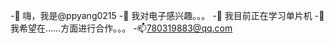  -👋 嗨，我是@ppyang0215
 -👀 我对电子感兴趣。。。
 -🌱 我目前正在学习单片机
 -💞️ 我希望在……方面进行合作。。。
 -📫780319883@qq.com

<!---
ppyang0215/ppyang0215是一个✨ 特殊的✨ 因为它的`README.md`（此文件）出现在GitHub配置文件中。
您可以单击预览链接查看更改。
 ---&#62;

